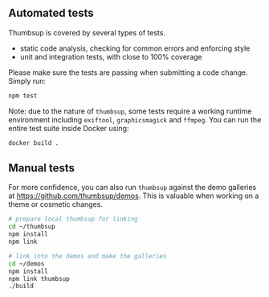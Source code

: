 
## Automated tests

Thumbsup is covered by several types of tests.

- static code analysis, checking for common errors and enforcing style
- unit and integration tests, with close to 100% coverage

Please make sure the tests are passing when submitting a code change.
Simply run:

```bash
npm test
```

Note: due to the nature of `thumbsup`, some tests require a working runtime environment including `exiftool`, `graphicsmagick` and `ffmpeg`. You can run the entire test suite inside Docker using:

```bash
docker build .
```

## Manual tests

For more confidence, you can also run `thumbsup` against the demo galleries at https://github.com/thumbsup/demos.
This is valuable when working on a theme or cosmetic changes.

```bash
# prepare local thumbsup for linking
cd ~/thumbsup
npm install
npm link

# link into the demos and make the galleries
cd ~/demos
npm install
npm link thumbsup
./build
```
